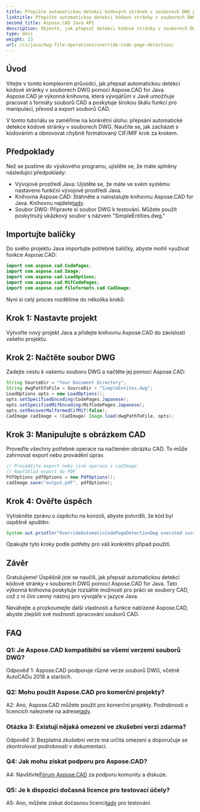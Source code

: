 ```yaml
---
title: Přepište automatickou detekci kódových stránek v souborech DWG pomocí Java
linktitle: Přepište automatickou detekci kódové stránky v souborech DWG
second_title: Aspose.CAD Java API
description: Objevte, jak přepsat detekci kódové stránky v souborech DWG pomocí Aspose.CAD for Java. Efektivně zpracujte kódování a obnovte chybně formátovaný CIF/MIF.
type: docs
weight: 13
url: /cs/java/dwg-file-operations/override-code-page-detection/
---
```

## Úvod

Vítejte v tomto komplexním průvodci, jak přepsat automatickou detekci kódové stránky v souborech DWG pomocí Aspose.CAD for Java. Aspose.CAD je výkonná knihovna, která vývojářům v Javě umožňuje pracovat s formáty souborů CAD a poskytuje širokou škálu funkcí pro manipulaci, převod a export souborů CAD.

V tomto tutoriálu se zaměříme na konkrétní úlohu: přepsání automatické detekce kódové stránky v souborech DWG. Naučíte se, jak zacházet s kódováním a obnovovat chybně formátovaný CIF/MIF krok za krokem.

## Předpoklady

Než se pustíme do výukového programu, ujistěte se, že máte splněny následující předpoklady:

- Vývojové prostředí Java: Ujistěte se, že máte ve svém systému nastaveno funkční vývojové prostředí Java.
- Knihovna Aspose.CAD: Stáhněte a nainstalujte knihovnu Aspose.CAD for Java. Knihovnu najdete[tady](https://releases.aspose.com/cad/java/).
- Soubor DWG: Připravte si soubor DWG k testování. Můžete použít poskytnutý ukázkový soubor s názvem "SimpleEntities.dwg."

## Importujte balíčky

Do svého projektu Java importujte potřebné balíčky, abyste mohli využívat funkce Aspose.CAD:

```java
import com.aspose.cad.CodePages;
import com.aspose.cad.Image;
import com.aspose.cad.LoadOptions;
import com.aspose.cad.MifCodePages;
import com.aspose.cad.fileformats.cad.CadImage;
```

Nyní si celý proces rozdělíme do několika kroků:

## Krok 1: Nastavte projekt

Vytvořte nový projekt Java a přidejte knihovnu Aspose.CAD do závislostí vašeho projektu.

## Krok 2: Načtěte soubor DWG

Zadejte cestu k vašemu souboru DWG a načtěte jej pomocí Aspose.CAD:

```java
String SourceDir = "Your Document Directory";
String dwgPathToFile = SourceDir + "SimpleEntites.dwg";
LoadOptions opts = new LoadOptions();
opts.setSpecifiedEncoding(CodePages.Japanese);
opts.setSpecifiedMifEncoding(MifCodePages.Japanese);
opts.setRecoverMalformedCifMif(false);
CadImage cadImage = (CadImage) Image.load(dwgPathToFile, opts);
```

## Krok 3: Manipulujte s obrázkem CAD

Proveďte všechny potřebné operace na načteném obrázku CAD. To může zahrnovat export nebo provádění úprav.

```java
// Provádějte export nebo jiné operace s cadImage
// Například export do PDF
PdfOptions pdfOptions = new PdfOptions();
cadImage.save("output.pdf", pdfOptions);
```

## Krok 4: Ověřte úspěch

Vytiskněte zprávu o úspěchu na konzoli, abyste potvrdili, že kód byl úspěšně spuštěn:

```java
System.out.println("OverrideAutomaticCodePageDetectionDwg executed successfully");
```

Opakujte tyto kroky podle potřeby pro váš konkrétní případ použití.

## Závěr

Gratulujeme! Úspěšně jste se naučili, jak přepsat automatickou detekci kódové stránky v souborech DWG pomocí Aspose.CAD for Java. Tato výkonná knihovna poskytuje rozsáhlé možnosti pro práci se soubory CAD, což z ní činí cenný nástroj pro vývojáře v jazyce Java.

Neváhejte a prozkoumejte další vlastnosti a funkce nabízené Aspose.CAD, abyste zlepšili své možnosti zpracování souborů CAD.

## FAQ

### Q1: Je Aspose.CAD kompatibilní se všemi verzemi souborů DWG?

Odpověď 1: Aspose.CAD podporuje různé verze souborů DWG, včetně AutoCADu 2018 a starších.

### Q2: Mohu použít Aspose.CAD pro komerční projekty?

 A2: Ano, Aspose.CAD můžete použít pro komerční projekty. Podrobnosti o licencích naleznete na adrese[tady](https://purchase.aspose.com/buy).

### Otázka 3: Existují nějaká omezení ve zkušební verzi zdarma?

Odpověď 3: Bezplatná zkušební verze má určitá omezení a doporučuje se zkontrolovat podrobnosti v dokumentaci.

### Q4: Jak mohu získat podporu pro Aspose.CAD?

 A4: Navštivte[Fórum Aspose.CAD](https://forum.aspose.com/c/cad/19) za podporu komunity a diskuze.

### Q5: Je k dispozici dočasná licence pro testovací účely?

 A5: Ano, můžete získat dočasnou licenci[tady](https://purchase.aspose.com/temporary-license/) pro testování.